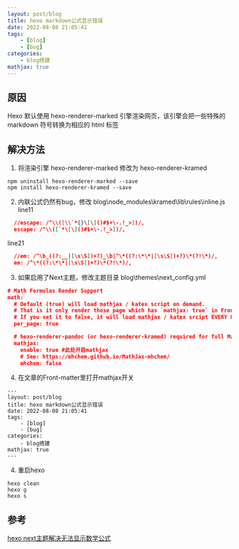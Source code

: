 ```yaml
---
layout: post/blog
title: hexo markdown公式显示错误
date: 2022-08-08 21:05:41
tags:
    - [blog]
    - [bug]
categories:
    - blog搭建
mathjax: true
---
```


## 原因
Hexo 默认使用 hexo-renderer-marked 引擎渲染网页，该引擎会把一些特殊的 markdown 符号转换为相应的 html 标签

## 解决方法
1. 将渲染引擎 hexo-renderer-marked 修改为 hexo-renderer-kramed
~~~shell
npm uninstall hexo-renderer-marked --save
npm install hexo-renderer-kramed --save
~~~

2. 内联公式仍然有bug，修改 blog\node_modules\kramed\lib\rules\inline.js
line11
~~~json
  //escape: /^\\([\\`*{}\[\]()#$+\-.!_>])/,
  escape: /^\\([`*\[\]()#$+\-.!_>])/,
~~~
line21
~~~json
  //em: /^\b_((?:__|[\s\S])+?)_\b|^\*((?:\*\*|[\s\S])+?)\*(?!\*)/,
  em: /^\*((?:\*\*|[\s\S])+?)\*(?!\*)/,
~~~

3. 如果启用了Next主题，修改主题目录 blog\themes\next\_config.yml
~~~json
# Math Formulas Render Support
math:
  # Default (true) will load mathjax / katex script on demand.
  # That is it only render those page which has `mathjax: true` in Front-matter.
  # If you set it to false, it will load mathjax / katex srcipt EVERY PAGE.
  per_page: true

  # hexo-renderer-pandoc (or hexo-renderer-kramed) required for full MathJax support.
  mathjax:
    enable: true #此处开启mathjax
    # See: https://mhchem.github.io/MathJax-mhchem/
    mhchem: false
~~~

4. 在文章的Front-matter里打开mathjax开关
~~~shell
---
layout: post/blog
title: hexo markdown公式显示错误
date: 2022-08-08 21:05:41
tags:
    - [blog]
    - [bug]
categories:
    - blog搭建
mathjax: true
---
~~~

4. 重启hexo
~~~shell
hexo clean
hexo g
hexo s
~~~

## 参考
[hexo next主题解决无法显示数学公式](https://blog.csdn.net/yexiaohhjk/article/details/82526604)